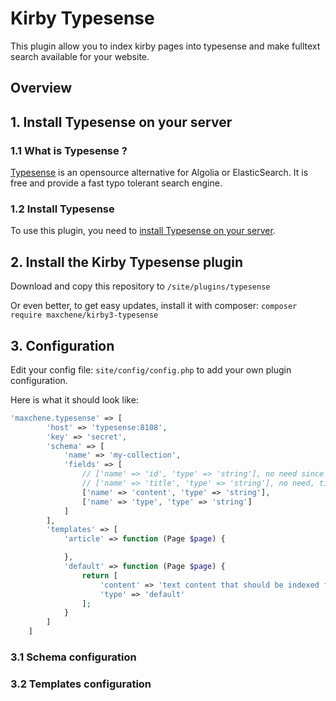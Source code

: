 # Kirby Typesense

This plugin allow you to index kirby pages into typesense and make fulltext search available for your website.

## Overview

## 1. Install Typesense on your server

### 1.1 What is Typesense ?

[Typesense](https://typesense.org) is an opensource alternative for Algolia or ElasticSearch. It is free and provide a fast typo tolerant search engine.


### 1.2 Install Typesense

To use this plugin, you need to [install Typesense on your server](https://typesense.org/docs/guide/install-typesense.html).


## 2. Install the Kirby Typesense plugin

Download and copy this repository to ```/site/plugins/typesense```

Or even better, to get easy updates, install it with composer: ```composer require maxchene/kirby3-typesense```

## 3. Configuration

Edit your config file: ```site/config/config.php``` to add your own plugin configuration.

Here is what it should look like:

```php
'maxchene.typesense' => [
        'host' => 'typesense:8108',
        'key' => 'secret',
        'schema' => [
            'name' => 'my-collection',
            'fields' => [
                // ['name' => 'id', 'type' => 'string'], no need since typesense automatically add id
                // ['name' => 'title', 'type' => 'string'], no need, title is always added to document
                ['name' => 'content', 'type' => 'string'],
                ['name' => 'type', 'type' => 'string']
            ]
        ],
        'templates' => [
            'article' => function (Page $page) {

            },
            'default' => function (Page $page) {
                return [
                    'content' => 'text content that should be indexed for fulltext search',
                    'type' => 'default'
                ];
            }
        ]
    ]
```

### 3.1 Schema configuration

### 3.2 Templates configuration
